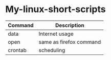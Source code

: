 # My-linux-short-scripts
| Command | Description |
| ---  | --- |
| data | Internet usage          |
| open | same as firefox command |
| crontab | scheduling |
